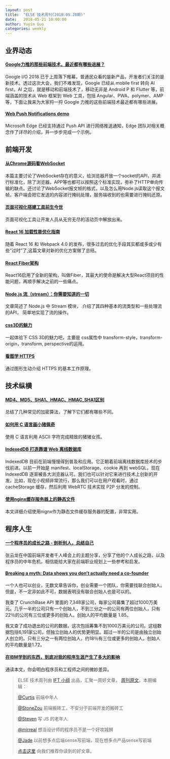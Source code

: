 ```yaml
---
layout: post
title:  "ELSE 技术周刊(2018.05.28期)"
date:   2018-05-21 10:00:00
author: Yuyin Guo
categories: weekly
---
```


## 业界动态

#### [Google力推的那些前端技术，最近都有哪些进展？](https://mp.weixin.qq.com/s/-hYSPI67M_R7Gcff37oiyA)
Google I/O 2018 已于上周落下帷幕，普通民众看的是新产品，开发者们关注的是新技术。透过这次大会，我们不难发现，Google 已经从 mobile first 转向 AI first，AI 之后，就是移动和前端技术了，移动无非是 Android P 和 Flutter 等，前端涵盖的技术从 Web 框架到 Web 工具，包括 Angular、PWA、polymer、AMP 等，下面让我来为大家捋一捋 Google 力推的这些前端技术最近都有哪些进展。

#### [Web Push Notifications demo](https://webpushdemo.azurewebsites.net/)
Microsoft Edge 已经支持通过 Push API 进行网络推送通知，Edge 团队对相关概念作了详尽的介绍，并一步步完成一个示例。

## 前端开发

#### [从Chrome源码看WebSocket](https://zhuanlan.zhihu.com/p/37350346)
本篇主要讨论了WebSocket存在的意义，给浏览器开放一个socket的API，并进行标准化，除了浏览器，APP等也都可以按照这个标准实现，弥补了HTTP单向传输的缺点。还讨论了WebSocket报文帧的格式，以及怎么用Node.js读取这个报文帧，客户端会把它发送的内容进行掩码处理，服务端收到的也需要进行掩码还原。

#### [页面可视化搭建工具前生今世](https://mp.weixin.qq.com/s/pcUbnYyVHSebOelDlHA27g)
页面可视化工具让开发人员从无穷无尽的活动页中解放出来。

#### [React 16 加载性能优化指南](https://mp.weixin.qq.com/s/KxJttCVuCoIrm9RAjRBrdg)
随着 React 16 和 Webpack 4.0 的发布，很多过去的优化手段其实都或多或少有些“过时”了,这篇文章对新的优化方案做了总结。

#### [React Fiber架构](https://zhuanlan.zhihu.com/p/37095662)
React16启用了全新的架构，叫做Fiber，其最大的使命是解决大型React项目的性能问题，再顺手解决之前的一些痛点。

#### [Node.js 流（stream）：你需要知道的一切](https://zhuanlan.zhihu.com/p/36728655)
文章简述了 Node.js 中 Stream 模块， 介绍了其四种基本的流类型和一些处理流的API， 简单地实现了流的操作。

#### [css3D的魅力](http://www.cnblogs.com/1wen/p/9064011.html)
一起体验下 CSS 3D的魅力吧，主要是 css属性中 transform-style，transform-origin，transform, perspective的运用。

#### [看图学 HTTPS](http://blog.liuxuan.site/2018/05/21/learn_https_through_photos/)
通过图形生动介绍 HTTPS 的基本工作原理。

## 技术纵横

#### [MD4、MD5、SHA1、HMAC、HMAC_SHA1区别](https://mp.weixin.qq.com/s/30jzMVnSya-S9ZJa5juceQ)
总结了几种常见的加密算法，了解下它们都有哪些不同。

#### [如何用 C 语言画小猪佩奇](https://zhuanlan.zhihu.com/p/37031514)
使用 C 语言利用 ASCII 字符完成精致的猪猪女孩。

#### [IndexedDB 打造靠谱 Web 离线数据库](https://segmentfault.com/a/1190000014950564)
IndexedDB 目前在前端慢慢得到普及和应用。它正朝着前端离线数据库技术的步伐前进。以前一开始是 manifest、localStorage、cookie 再到 webSQL，现在 IndexedDB 逐渐被各大浏览器认可。我们也可以针对它来进行技术上创新的开发。比如，现在小视频非常流行，那么我们可以在用户观看时，通过 cacheStorage 缓存，然后利用 WebRTC 技术实现 P2P 分发的控制。

#### [使用nginx缓存服务器上的静态文件](https://juejin.im/post/5af38e0c518825670c45ef6e)
本文详细介绍使用nignx作为静态文件缓存服务器的配置，非常实用。

## 程序人生

#### [一个程序员的成长之路 - 剖析别人，总结自己](https://mp.weixin.qq.com/s?__biz=MjM5NTY0MTY1OQ==&mid=2654510955&idx=1&sn=7ce6bacde78e787f01ee0143c2002999)
张云龙在中国前端开发者千人峰会上的主题分享，分享了他的个人成长之路，以及程序员的中年危机，相信能给大家在前端职业规划上一些参考和启发。

#### [Breaking a myth: Data shows you don’t actually need a co-founder](https://techcrunch.com/2016/08/26/co-founders-optional/)
一个人也可以创业，无数文章告诉你，创业需要一个团队，你需要找联合创始人。但是，不一定非如此不可，数据表明没有联合创始人也是可以的。

我查了 CrunchBase API 里面的 7,348家公司，每家公司募集了超过1000万美元。几乎一半的公司只有一个创始人，不到三分之一的公司有两位创始人，只有22％的公司有三位或更多的创始人。创始人的平均数量是 1.85。

我又查了成功退出的公司的数据，这次包括筹集不到1000万美元的公司。这组数据包括6,191家公司，但独立创始人的优势更明显。超过一半的公司是由独立创始人创立的。只有三分之一有两位创始人，约18％有三位或更多的创始人。创始人的平均数量是1.72。

#### [在IBM学到的东西，到底对我的程序生涯产生了多大的影响](https://segmentfault.com/a/1190000015035771)
通读本文，你会明白程序员和工程师之间的微妙差异。


> ELSE 技术周刊由 [IFT 小组](https://github.com/CtripFE) 出品，汇聚一周好文章， [周刊原文]()。本期编辑：
>
> [@Curtis](https://github.com/CurtisCBS) 前端中年人
>
> [@StoneZou](https://github.com/stoneyong) 前端搬砖工，不安分于前端开发的搬砖工
>
> [@Steven](https://github.com/StevenX911) 写 JS 的老年人
>
> [@mirreal](https://github.com/mirreal) 想当设计师的程序员不是一个好攻城狮
>
> [@Jade](https://github.com/Jade05) 以前想多点后端sense写前端，现在想多点产品sense写前端
>
> [点击这里](https://github.com/CtripFE/fe-weekly/issues) 向我们推荐你读到的好文章。
